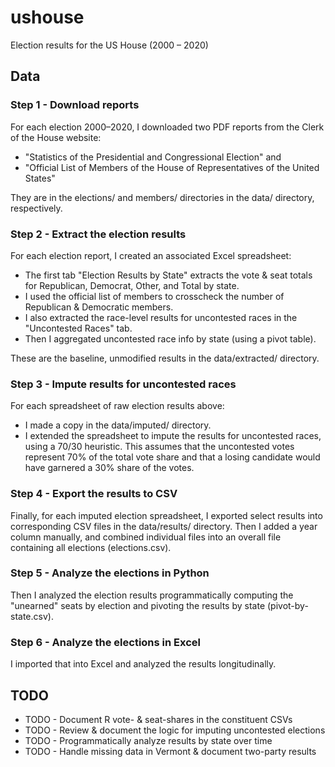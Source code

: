 # ushouse

Election results for the US House (2000 – 2020)

## Data

### Step 1 - Download reports

For each election 2000–2020, I downloaded two PDF reports from the Clerk of the
House website:

* "Statistics of the Presidential and Congressional Election" and
* "Official List of Members of the House of Representatives of the United States"

They are in the elections/ and members/ directories in the data/
directory, respectively.

### Step 2 - Extract the election results

For each election report, I created an associated Excel spreadsheet:

* The first tab "Election Results by State" extracts the vote & seat totals for
Republican, Democrat, Other, and Total by state.
* I used the official list of members to crosscheck the number of Republican &
Democratic members.
* I also extracted the race-level results for uncontested races in the "Uncontested
Races" tab.
* Then I aggregated uncontested race info by state (using a pivot table).

These are the baseline, unmodified results in the data/extracted/ directory.

### Step 3 - Impute results for uncontested races

For each spreadsheet of raw election results above:

* I made a copy in the data/imputed/ directory.
* I extended the spreadsheet to impute the results for uncontested races, using
a 70/30 heuristic. This assumes that the uncontested votes represent 70% of the
total vote share and that a losing candidate would have garnered a 30% share of
the votes.

### Step 4 - Export the results to CSV

Finally, for each imputed election spreadsheet, I exported select results into
corresponding CSV files in the data/results/ directory. Then I added a year column manually, and
combined individual files into an overall file containing all elections (elections.csv). 

### Step 5 - Analyze the elections in Python

Then I analyzed the election results programmatically
computing the "unearned" seats by election and pivoting the results by state
(pivot-by-state.csv).

### Step 6 - Analyze the elections in Excel

I imported that into Excel and analyzed the results longitudinally.

## TODO

* TODO - Document R vote- & seat-shares in the constituent CSVs
* TODO - Review & document the logic for imputing uncontested elections
* TODO - Programmatically analyze results by state over time
* TODO - Handle missing data in Vermont & document two-party results
